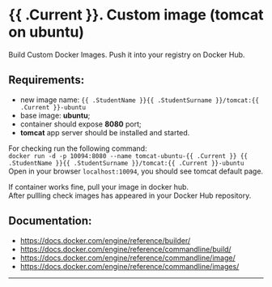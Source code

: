 # {{ .Current }}. Custom image (tomcat on ubuntu)

Build Custom Docker Images. Push it into your registry on Docker Hub.


## Requirements:
- new image name: `{{ .StudentName }}{{ .StudentSurname }}/tomcat:{{ .Current }}-ubuntu`
- base image: **ubuntu**;
- container should expose **8080** port;  
- **tomcat** app server should be installed and started.  
  

For checking run the following command:  
`docker run -d -p 10094:8080 --name tomcat-ubuntu-{{ .Current }} {{ .StudentName }}{{ .StudentSurname }}/tomcat:{{ .Current }}-ubuntu`  
Open in your browser `localhost:10094`, you should see tomcat default page.  
  
If container works fine, pull your image in docker hub.  
After pullling check images has appeared in your Docker Hub repository.  
  
## Documentation:
- https://docs.docker.com/engine/reference/builder/
- https://docs.docker.com/engine/reference/commandline/build/
- https://docs.docker.com/engine/reference/commandline/image/
- https://docs.docker.com/engine/reference/commandline/images/


---